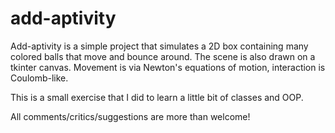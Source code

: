 # add-aptivity
Add-aptivity is a simple project that simulates a 2D box containing many colored balls that move and bounce around.
The scene is also drawn on a tkinter canvas.
Movement is via Newton's equations of motion, interaction is Coulomb-like.

This is a small exercise that I did to learn a little bit of classes and OOP.

All comments/critics/suggestions are more than welcome! 
